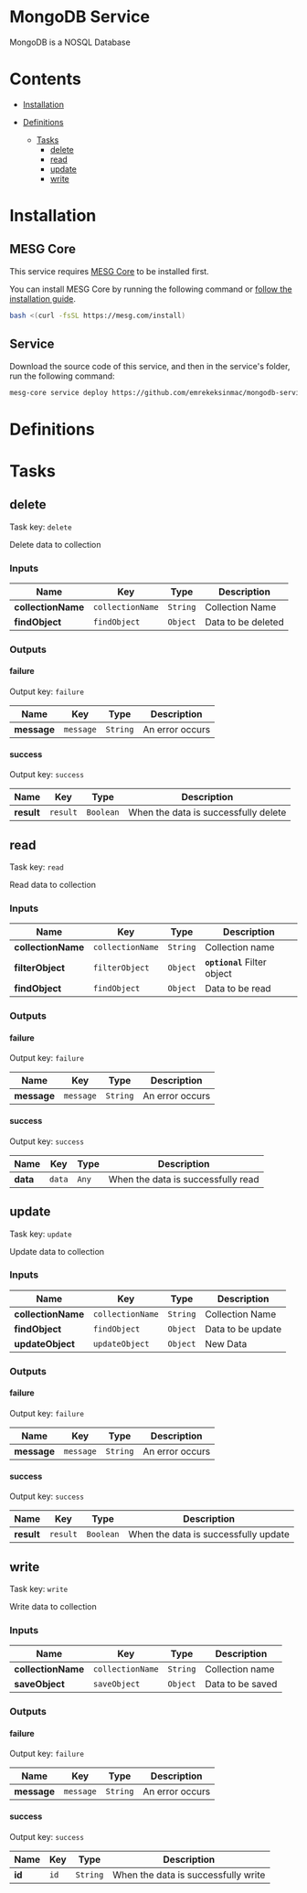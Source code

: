 # MongoDB Service

MongoDB is a NOSQL Database

# Contents

- [Installation](#Installation)
- [Definitions](#Definitions)
  
  - [Tasks](#Tasks)
    - [delete](#delete)
    - [read](#read)
    - [update](#update)
    - [write](#write)

# Installation

## MESG Core

This service requires [MESG Core](https://github.com/mesg-foundation/core) to be installed first.

You can install MESG Core by running the following command or [follow the installation guide](https://docs.mesg.com/guide/start-here/installation.html).

```bash
bash <(curl -fsSL https://mesg.com/install)
```

## Service

Download the source code of this service, and then in the service's folder, run the following command:
```bash
mesg-core service deploy https://github.com/emrekeksinmac/mongodb-service
```

# Definitions


# Tasks

## delete

Task key: `delete`

Delete data to collection

### Inputs

| **Name** | **Key** | **Type** | **Description** |
| --- | --- | --- | --- |
| **collectionName** | `collectionName` | `String` | Collection Name |
| **findObject** | `findObject` | `Object` | Data to be deleted |

### Outputs

#### failure

Output key: `failure`



| **Name** | **Key** | **Type** | **Description** |
| --- | --- | --- | --- |
| **message** | `message` | `String` | An error occurs |

#### success

Output key: `success`



| **Name** | **Key** | **Type** | **Description** |
| --- | --- | --- | --- |
| **result** | `result` | `Boolean` | When the data is successfully delete |


## read

Task key: `read`

Read data to collection

### Inputs

| **Name** | **Key** | **Type** | **Description** |
| --- | --- | --- | --- |
| **collectionName** | `collectionName` | `String` | Collection name |
| **filterObject** | `filterObject` | `Object` | **`optional`** Filter object |
| **findObject** | `findObject` | `Object` | Data to be read |

### Outputs

#### failure

Output key: `failure`



| **Name** | **Key** | **Type** | **Description** |
| --- | --- | --- | --- |
| **message** | `message` | `String` | An error occurs |

#### success

Output key: `success`



| **Name** | **Key** | **Type** | **Description** |
| --- | --- | --- | --- |
| **data** | `data` | `Any` | When the data is successfully read |


## update

Task key: `update`

Update data to collection

### Inputs

| **Name** | **Key** | **Type** | **Description** |
| --- | --- | --- | --- |
| **collectionName** | `collectionName` | `String` | Collection Name |
| **findObject** | `findObject` | `Object` | Data to be update |
| **updateObject** | `updateObject` | `Object` | New Data |

### Outputs

#### failure

Output key: `failure`



| **Name** | **Key** | **Type** | **Description** |
| --- | --- | --- | --- |
| **message** | `message` | `String` | An error occurs |

#### success

Output key: `success`



| **Name** | **Key** | **Type** | **Description** |
| --- | --- | --- | --- |
| **result** | `result` | `Boolean` | When the data is successfully update |


## write

Task key: `write`

Write data to collection

### Inputs

| **Name** | **Key** | **Type** | **Description** |
| --- | --- | --- | --- |
| **collectionName** | `collectionName` | `String` | Collection name |
| **saveObject** | `saveObject` | `Object` | Data to be saved |

### Outputs

#### failure

Output key: `failure`



| **Name** | **Key** | **Type** | **Description** |
| --- | --- | --- | --- |
| **message** | `message` | `String` | An error occurs |

#### success

Output key: `success`



| **Name** | **Key** | **Type** | **Description** |
| --- | --- | --- | --- |
| **id** | `id` | `String` | When the data is successfully write |


